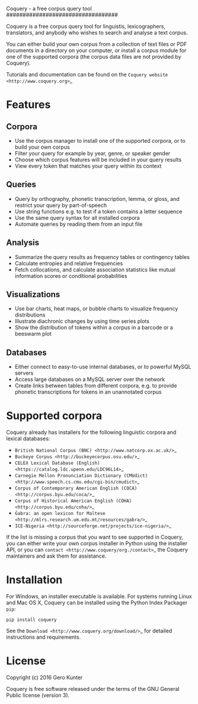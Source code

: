 Coquery - a free corpus query tool
##################################

Coquery is a free corpus query tool for linguistis, lexicographers, 
translators, and anybody who wishes to search and analyse a text corpus.

You can either build your own corpus from a collection of text files
or PDF documents in a directory on your computer, or install a corpus 
module for one of the supported corpora (the corpus data files are not
provided by Coquery).

Tutorials and documentation can be found on the `Coquery website <http://www.coquery.org>`_ 

Features
========

Corpora
-------
* Use the corpus manager to install one of the supported corpora, or to 
  build your own corpus
* Filter your query for example by year, genre, or speaker gender
* Choose which corpus features will be included in your query results
* View every token that matches your query within its context

Queries
-------
* Query by orthography, phonetic transcription, lemma, or gloss, and restrict 
  your query by part-of-speech
* Use string functions e.g. to test if a token contains a letter sequence
* Use the same query syntax for all installed corpora
* Automate queries by reading them from an input file

Analysis
--------
* Summarize the query results as frequency tables or contingency tables
* Calculate entropies and relative frequencies
* Fetch collocations, and calculate association statistics like mutual 
  information scores or conditional probabilities
  
Visualizations
--------------

* Use bar charts, heat maps, or bubble charts to visualize frequency 
  distributions
* Illustrate diachronic changes by using time series plots
* Show the distribution of tokens within a corpus in a barcode or a beeswarm 
  plot
  
Databases
---------
* Either connect to easy-to-use internal databases, or to powerful MySQL 
  servers
* Access large databases on a MySQL server over the network
* Create links between tables from different corpora, e.g. to provide
  phonetic transcriptions for tokens in an unannotated corpus

Supported corpora
=================

Coquery already has installers for the following linguistic corpora and 
lexical databases:

* `British National Corpus (BNC) <http://www.natcorp.ox.ac.uk/>`_
* `Buckeye Corpus <http://buckeyecorpus.osu.edu/>`_
* `CELEX Lexical Database (English) <https://catalog.ldc.upenn.edu/LDC96L14>`_
* `Carnegie Mellon Pronunciation Dictionary (CMUdict) <http://www.speech.cs.cmu.edu/cgi-bin/cmudict>`_
* `Corpus of Contemporary American English (COCA) <http://corpus.byu.edu/coca/>`_
* `Corpus of Historical American English (COHA) <http://corpus.byu.edu/coha/>`_
* `Ġabra: an open lexicon for Maltese <http://mlrs.research.um.edu.mt/resources/gabra/>`_
* `ICE-Nigeria <http://sourceforge.net/projects/ice-nigeria/>`_ 

If the list is missing a corpus that you want to see supported in Coquery, 
you can either write your own corpus installer in Python using the installer 
API, or you can `contact <http://www.coquery/org./contact>`_ the Coquery 
maintainers and ask them for assistance.

Installation
============

For Windows, an installer executable is available. For systems running Linux 
and Mac OS X, Coquery can be installed using the Python Index Packager 
``pip``:
    
    pip install coquery

See the `Download <http://www.coquery.org/download/>`_ for detailed 
instructions and requirements.
    
License
=======

Copyright (c) 2016 Gero Kunter

Coquery is free software released under the terms of the GNU General Public 
license (version 3).